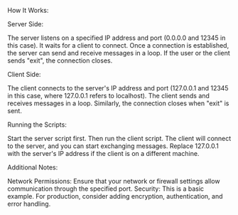 How It Works:

Server Side:

The server listens on a specified IP address and port (0.0.0.0 and 12345 in this case).
It waits for a client to connect.
Once a connection is established, the server can send and receive messages in a loop.
If the user or the client sends "exit", the connection closes.

Client Side:

The client connects to the server's IP address and port (127.0.0.1 and 12345 in this case, where 127.0.0.1 refers to localhost).
The client sends and receives messages in a loop.
Similarly, the connection closes when "exit" is sent.

Running the Scripts:

Start the server script first.
Then run the client script.
The client will connect to the server, and you can start exchanging messages.
Replace 127.0.0.1 with the server's IP address if the client is on a different machine.

Additional Notes:

Network Permissions: Ensure that your network or firewall settings allow communication through the specified port.
Security: This is a basic example. For production, consider adding encryption, authentication, and error handling.
